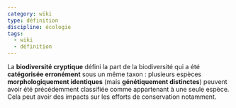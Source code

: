```yaml
---
category: wiki
type: définition
discipline: écologie
tags:
  - wiki
  - définition
---
```


La **biodiversité cryptique** défini la part de la biodiversité qui a été **catégorisée erronément** sous un même taxon : plusieurs espèces **morphologiquement identiques** (mais **génétiquement distinctes**) peuvent avoir été précédemment classifiée comme appartenant à une seule espèce.
Cela peut avoir des impacts sur les efforts de conservation notamment.
